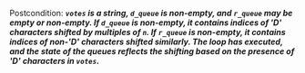 Postcondition: ***`votes` is a string, `d_queue` is non-empty, and `r_queue` may be empty or non-empty. If `d_queue` is non-empty, it contains indices of 'D' characters shifted by multiples of `n`. If `r_queue` is non-empty, it contains indices of non-'D' characters shifted similarly. The loop has executed, and the state of the queues reflects the shifting based on the presence of 'D' characters in `votes`.***